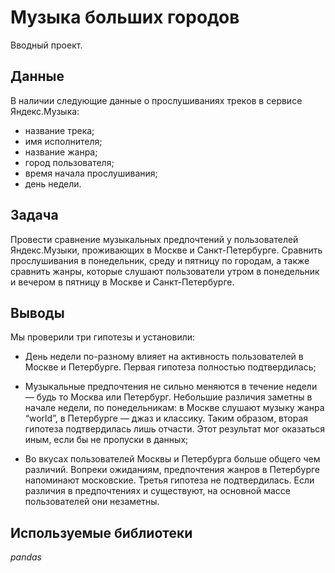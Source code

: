 # Музыка больших городов

Вводный проект.

## Данные

В наличии следующие данные о прослушиваниях треков в сервисе Яндекс.Музыка:
- название трека;
- имя исполнителя;
- название жанра;
- город пользователя;
- время начала прослушивания;
- день недели.

## Задача

Провести сравнение музыкальных предпочтений у пользователей Яндекс.Музыки, проживающих в Москве и Санкт-Петербурге. Сравнить прослушивания в понедельник, среду и пятницу по городам, а также сравнить жанры, которые слушают пользователи утром в понедельник и вечером в пятницу в Москве и Санкт-Петербурге.  

## Выводы

Мы проверили три гипотезы и установили:

- День недели по-разному влияет на активность пользователей в Москве и Петербурге.
Первая гипотеза полностью подтвердилась;

- Музыкальные предпочтения не сильно меняются в течение недели — будь то Москва или Петербург. Небольшие различия заметны в начале недели, по понедельникам: в Москве слушают музыку жанра “world”, в Петербурге — джаз и классику.
Таким образом, вторая гипотеза подтвердилась лишь отчасти. Этот результат мог оказаться иным, если бы не пропуски в данных;

- Во вкусах пользователей Москвы и Петербурга больше общего чем различий. Вопреки ожиданиям, предпочтения жанров в Петербурге напоминают московские.
Третья гипотеза не подтвердилась. Если различия в предпочтениях и существуют, на основной массе пользователей они незаметны.

## Используемые библиотеки

*pandas*
